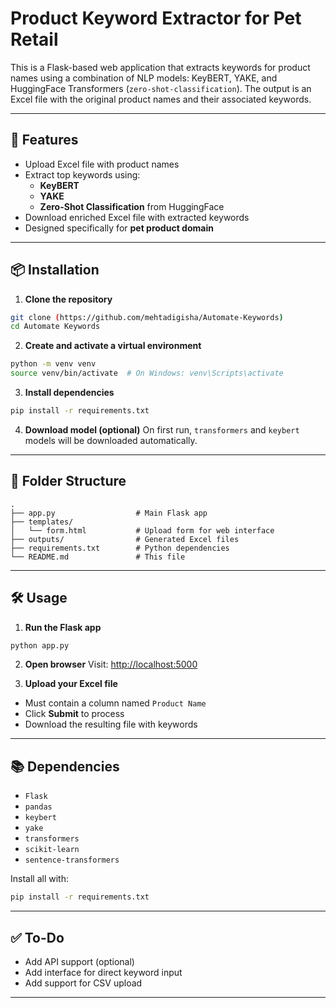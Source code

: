 # Product Keyword Extractor for Pet Retail

This is a Flask-based web application that extracts keywords for product names using a combination of NLP models: KeyBERT, YAKE, and HuggingFace Transformers (`zero-shot-classification`). The output is an Excel file with the original product names and their associated keywords.

---

## 🚀 Features

- Upload Excel file with product names
- Extract top keywords using:
  - **KeyBERT**
  - **YAKE**
  - **Zero-Shot Classification** from HuggingFace
- Download enriched Excel file with extracted keywords
- Designed specifically for **pet product domain**

---

## 📦 Installation

1. **Clone the repository**
```bash
git clone (https://github.com/mehtadigisha/Automate-Keywords)
cd Automate Keywords
````

2. **Create and activate a virtual environment**

```bash
python -m venv venv
source venv/bin/activate  # On Windows: venv\Scripts\activate
```

3. **Install dependencies**

```bash
pip install -r requirements.txt
```

4. **Download model (optional)**
   On first run, `transformers` and `keybert` models will be downloaded automatically.

---

## 📁 Folder Structure

```
.
├── app.py                  # Main Flask app
├── templates/
│   └── form.html           # Upload form for web interface
├── outputs/                # Generated Excel files
├── requirements.txt        # Python dependencies
└── README.md               # This file
```

---

## 🛠️ Usage

1. **Run the Flask app**

```bash
python app.py
```

2. **Open browser**
   Visit: [http://localhost:5000](http://localhost:5000)

3. **Upload your Excel file**

* Must contain a column named `Product Name`
* Click **Submit** to process
* Download the resulting file with keywords

---

## 📚 Dependencies

* `Flask`
* `pandas`
* `keybert`
* `yake`
* `transformers`
* `scikit-learn`
* `sentence-transformers`

Install all with:

```bash
pip install -r requirements.txt
```

---

## ✅ To-Do

* Add API support (optional)
* Add interface for direct keyword input
* Add support for CSV upload

---
